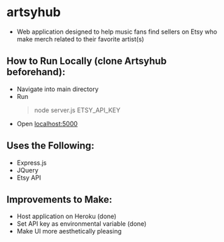 # artsyhub
- Web application designed to help music fans find sellers on Etsy who make merch related to their favorite artist(s)

## How to Run Locally (clone Artsyhub beforehand):
- Navigate into main directory
- Run 
  >node server.js ETSY_API_KEY
- Open [localhost:5000](localhost:5000)

## Uses the Following:
- Express.js
- JQuery
- Etsy API

## Improvements to Make:
- Host application on Heroku (done)
- Set API key as environmental variable (done)
- Make UI more aesthetically pleasing
